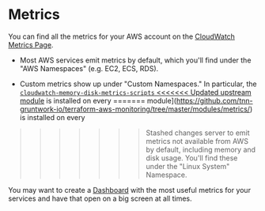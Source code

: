 # Metrics

You can find all the metrics for your AWS account on the [CloudWatch Metrics
Page](https://console.aws.amazon.com/cloudwatch/home?#metricsV2:).

- Most AWS services emit metrics by default, which you'll find under the "AWS Namespaces" (e.g. EC2, ECS, RDS).

- Custom metrics show up under "Custom Namespaces." In particular, the [`cloudwatch-memory-disk-metrics-scripts`
<<<<<<< Updated upstream
  module](https://github.com/tnn-gruntwork-io/terraform-aws-monitoring/tree/master/modules/metrics/) is installed on every
=======
  module](https://github.com/tnn-gruntwork-io/terraform-aws-monitoring/tree/master/modules/metrics/) is installed on every
>>>>>>> Stashed changes
  server to emit metrics not available from AWS by default, including memory and disk usage. You'll find these under
  the "Linux System" Namespace.

You may want to create a [Dashboard](https://console.aws.amazon.com/cloudwatch/home?#dashboards:)
with the most useful metrics for your services and have that open on a big screen at all times.


<!-- ##DOCS-SOURCER-START
{
  "sourcePlugin": "local-copier",
  "hash": "5f2fa1a102144ef3da979c801ded2487"
}
##DOCS-SOURCER-END -->
